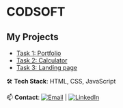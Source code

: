 # CODSOFT
## My Projects
- [Task 1: Portfolio](/portfolio)
- [Task 2: Calculator](/task2)
- [Task 3: Landing page](/task3/)

🛠️ **Tech Stack**: HTML, CSS, JavaScript

📫 **Contact**: [![Email](https://img.shields.io/badge/Email-D14836?style=for-the-badge&logo=gmail&logoColor=white)](mailto:your.email@example.com) | [![LinkedIn](https://img.shields.io/badge/LinkedIn-0077B5?style=for-the-badge&logo=linkedin&logoColor=white)](https://www.linkedin.com/in/mohammad-azhar-bilal-38689132b/)